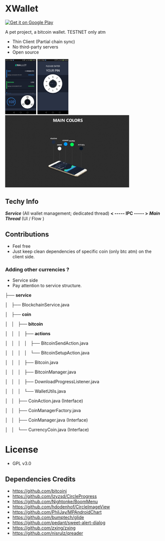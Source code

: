 # **XWallet**

<a href='https://play.google.com/store/apps/details?id=com.bytetobyte.xwallet&hl=en&pcampaignid=MKT-Other-global-all-co-prtnr-py-PartBadge-Mar2515-1'><img alt='Get it on Google Play' src='https://play.google.com/intl/en_us/badges/images/generic/en_badge_web_generic.png' width="200"/></a>

A pet project, a bitcoin wallet. TESTNET only atm

- Thin Client (Partial chain sync)
- No third-party servers
- Open source


<img src="https://raw.githubusercontent.com/ehanoc/xwallet/master/promos/tx_screenshot.png" width="100">

<img src="https://raw.githubusercontent.com/ehanoc/xwallet/master/promos/lock_screenshot.png" width="100">

<img src="https://raw.githubusercontent.com/ehanoc/xwallet/master/promos/color_scheme.png" width="400">

## **Techy Info**

_**Service**_ (All wallet management; dedicated thread) **< ----- IPC  ----- >** _**Main Thread**_ (UI / Flow ) 

## Contributions

 - Feel free
 - Just keep clean dependencies of specific coin (only btc atm) on the client side.
 
### Adding other currencies ? 

- Service side
- Pay attention to service structure.

├── **service**

│   ├── BlockchainService.java

│   ├── **coin**

│   │   ├── **bitcoin**

│   │   │   ├── **actions**

│   │   │   │   ├── BitcoinSendAction.java

│   │   │   │   └── BitcoinSetupAction.java

│   │   │   ├── Bitcoin.java

│   │   │   ├── BitcoinManager.java

│   │   │   ├── DownloadProgressListener.java

│   │   │   └── WalletUtils.java

│   │   ├── CoinAction.java (Interface)

│   │   ├── CoinManagerFactory.java

│   │   ├── CoinManager.java (Interface)

│   │   └── CurrencyCoin.java (Interface)


# License

- GPL v3.0

## Dependencies Credits 

- https://github.com/bitcoinj
- https://github.com/lzyzsd/CircleProgress
- https://github.com/Nightonke/BoomMenu
- https://github.com/hdodenhof/CircleImageView
- https://github.com/PhilJay/MPAndroidChart
- https://github.com/bumptech/glide
- https://github.com/pedant/sweet-alert-dialog
- https://github.com/zxing/zxing
- https://github.com/nisrulz/qreader
